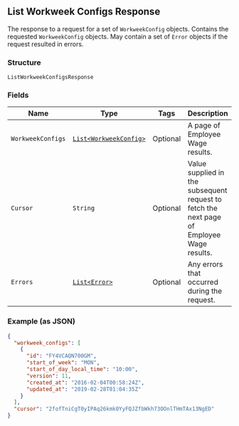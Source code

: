 ## List Workweek Configs Response

The response to a request for a set of `WorkweekConfig` objects. Contains
the requested `WorkweekConfig` objects. May contain a set of `Error` objects if
the request resulted in errors.

### Structure

`ListWorkweekConfigsResponse`

### Fields

| Name | Type | Tags | Description | Getter |
|  --- | --- | --- | --- | --- |
| `WorkweekConfigs` | [`List<WorkweekConfig>`](/doc/models/workweek-config.md) | Optional | A page of Employee Wage results. | List<WorkweekConfig> getWorkweekConfigs() |
| `Cursor` | `String` | Optional | Value supplied in the subsequent request to fetch the next page of<br>Employee Wage results. | String getCursor() |
| `Errors` | [`List<Error>`](/doc/models/error.md) | Optional | Any errors that occurred during the request. | List<Error> getErrors() |

### Example (as JSON)

```json
{
  "workweek_configs": [
    {
      "id": "FY4VCAQN700GM",
      "start_of_week": "MON",
      "start_of_day_local_time": "10:00",
      "version": 11,
      "created_at": "2016-02-04T00:58:24Z",
      "updated_at": "2019-02-28T01:04:35Z"
    }
  ],
  "cursor": "2fofTniCgT0yIPAq26kmk0YyFQJZfbWkh73OOnlTHmTAx13NgED"
}
```

